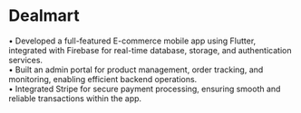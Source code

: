 # Dealmart

• Developed a full-featured E-commerce mobile app using Flutter, integrated with Firebase for real-time database,
storage, and authentication services.<br>
• Built an admin portal for product management, order tracking, and monitoring, enabling efficient backend operations.<br>
• Integrated Stripe for secure payment processing, ensuring smooth and reliable transactions within the app.
